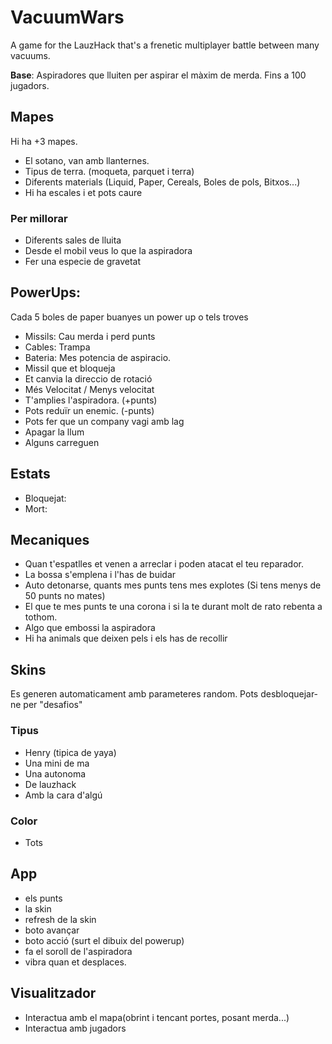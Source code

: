 # VacuumWars
A game for the LauzHack that's a frenetic multiplayer battle between many vacuums.

**Base**: Aspiradores que lluiten per aspirar el màxim de merda. Fins a 100 jugadors.

## Mapes
Hi ha +3 mapes.
- El sotano, van amb llanternes.
- Tipus de terra. (moqueta, parquet i terra)
- Diferents materials (Liquid, Paper, Cereals, Boles de pols, Bitxos...)
- Hi ha escales i et pots caure

### Per millorar
- Diferents sales de lluita
- Desde el mobil veus lo que la aspiradora
- Fer una especie de gravetat

## PowerUps:
Cada 5 boles de paper buanyes un power up o tels troves

- Missils: Cau merda i perd punts
- Cables: Trampa
- Bateria: Mes potencia de aspiracio.
- Missil que et bloqueja
- Et canvia la direccio de rotació
- Més Velocitat / Menys velocitat
- T'amplies l'aspiradora. (+punts)
- Pots reduïr un enemic. (-punts)
- Pots fer que un company vagi amb lag
- Apagar la llum
- Alguns carreguen

## Estats
- Bloquejat:
- Mort: 


## Mecaniques

- Quan t'espatlles et venen a arreclar i poden atacat el teu reparador.
- La bossa s'emplena i l'has de buidar
- Auto detonarse, quants mes punts tens mes explotes (Si tens menys de 50 punts no mates)
- El que te mes punts te una corona i si la te durant molt de rato rebenta a tothom.
- Algo que embossi la aspiradora 
- Hi ha animals que deixen pels i els has de recollir


## Skins
Es generen automaticament amb parameteres random.
Pots desbloquejar-ne per "desafios"

### Tipus
- Henry (tipica de yaya)
- Una mini de ma
- Una autonoma
- De lauzhack
- Amb la cara d'algú

### Color
- Tots

## App
- els punts
- la skin
- refresh de la skin
- boto avançar
- boto acció (surt el dibuix del powerup)
- fa el soroll de l'aspiradora
- vibra quan et desplaces.

## Visualitzador
- Interactua amb el mapa(obrint i tencant portes, posant merda...)
- Interactua amb jugadors